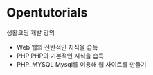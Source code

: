 # Opentutorials
생활코딩 개발 강의

- Web
    웹의 전반적인 지식을 습득
- PHP
    PHP의 기본적인 지식을 습득
- PHP_MYSQL
    Mysql를 이용해 웹 사이트를 만들기

